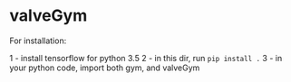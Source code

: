# valveGym

For installation:

1 - install tensorflow for python 3.5
2 - in this dir, run `pip install .`
3 - in your python code, import both gym, and valveGym
